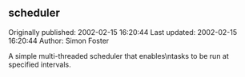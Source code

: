 ## scheduler

Originally published: 2002-02-15 16:20:44
Last updated: 2002-02-15 16:20:44
Author: Simon Foster

A simple multi-threaded scheduler that enables\ntasks to be run at specified intervals.